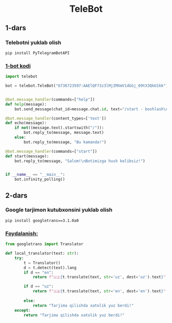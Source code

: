 <h1 align="center">
  TeleBot
</h1>

## 1-dars
### Telebotni yuklab olish
```pip install PyTelegramBotAPI```

### [1-bot kodi](/birinchiBot.py)

```python
import telebot

bot = telebot.TeleBot("6736723597:AAElQF73z3lMjIMXmV1dGGj_09tX3QkU1kk")


@bot.message_handler(commands=["help"])
def help(message):
    bot.send_message(chat_id=message.chat.id, text="/start - boshlash\n/help - yordam")

@bot.message_handler(content_types=['text'])
def echo(message):
    if not((message.text).startswith("/")):
        bot.reply_to(message, message.text)
    else:
        bot.reply_to(message, "Bu kamanda!")

@bot.message_handler(commands=["start"])
def start(message):
    bot.reply_to(message, "Salom!\nBotimizga hush kelibsiz!")


if __name__ == "__main__":
    bot.infinity_polling()
```


## 2-dars
### Google tarjimon kutubxonsini yuklab olish
```pip install googletrans==3.1.0a0```

### [Foydalanish:](/tran.py)
```python
from googletrans import Translator

def local_translator(text: str):
    try:
        t = Translator()
        d = t.detect(text).lang
        if d == "en":
            return f"🇺🇿{t.translate(text, str='uz', dest='uz').text}"

        if d == "uz":
            return f"🇬🇧{t.translate(text, str='en', dest='en').text}"
        
        else:
            return "Tarjima qilishda xatolik yuz berdi!"
    except:
        return "Tarjima qilishda xatolik yuz berdi!"
``` 

